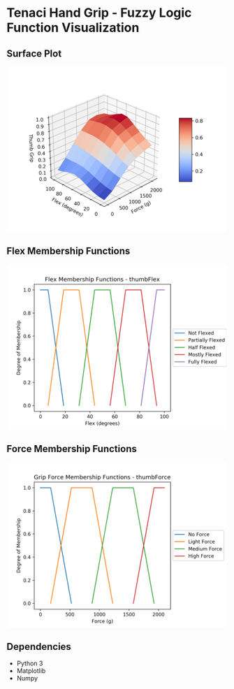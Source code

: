 # Tenaci Hand Grip - Fuzzy Logic Function Visualization

## Surface Plot

![Surface](output/surface-front.png)

## Flex Membership Functions

![Flex](output/flex-membership-thumbFlex.png)

## Force Membership Functions

![Force](output/force-membership-thumbForce.png)

## Dependencies

* Python 3
* Matplotlib
* Numpy